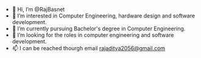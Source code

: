 - 👋 Hi, I’m @RajBasnet
- 👀 I’m interested in Computer Engineering, hardware design and software development.
- 🌱 I’m currently pursuing Bachelor's degree in Computer Engineering.
- 💞️ I’m looking for the roles in computer engineering and software development.
- 📫 I can be reached thourgh email rajaditya2056@gmail.com

<!---
RajBasnet/RajBasnet is a ✨ special ✨ repository because its `README.md` (this file) appears on your GitHub profile.
You can click the Preview link to take a look at your changes.
--->
